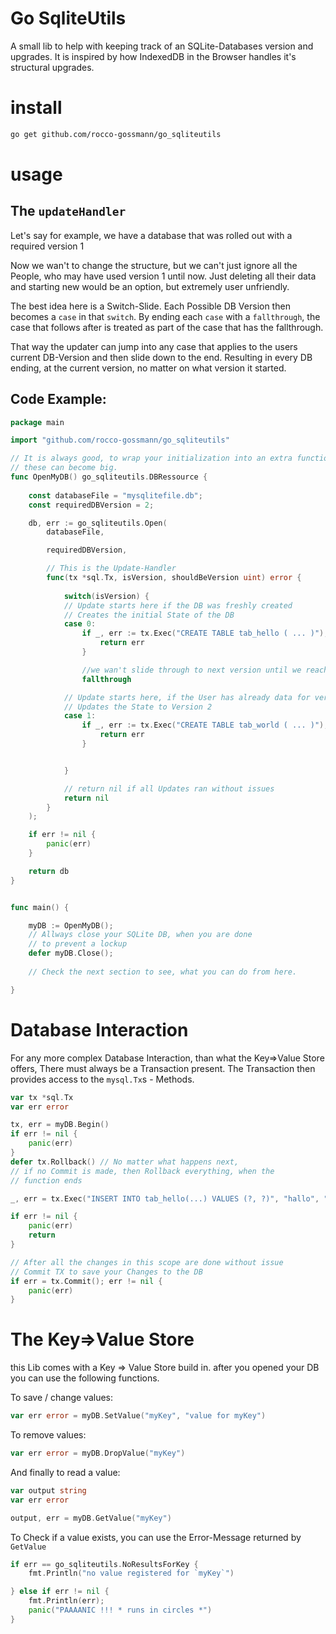 # Go SqliteUtils

A small lib to help with keeping track of an SQLite-Databases version and upgrades.
It is inspired by how IndexedDB in the Browser handles it's structural upgrades.

# install
```bash
go get github.com/rocco-gossmann/go_sqliteutils
```

# usage

## The `updateHandler`
Let's say for example, we have a database that was rolled out with a required version 1

Now we wan't to change the structure, but we can't just ignore all the People,
who may have used version 1 until now. Just deleting all their data and starting new
would be an option, but extremely user unfriendly.

The best idea here is a Switch-Slide.
Each Possible DB Version then becomes a `case` in that `switch`.
By ending each `case` with a `fallthrough`,
the case that follows after is treated as part of the case that has the fallthrough.

That way the updater can jump into any case that applies to the users current DB-Version
and then slide down to the end. Resulting in every DB ending, at the current version,
no matter on what version it started.

## Code Example:

```go
package main

import "github.com/rocco-gossmann/go_sqliteutils"

// It is always good, to wrap your initialization into an extra function.
// these can become big.
func OpenMyDB() go_sqliteutils.DBRessource {
 
    const databaseFile = "mysqlitefile.db";
    const requiredDBVersion = 2;

    db, err := go_sqliteutils.Open(
        databaseFile,

        requiredDBVersion,

        // This is the Update-Handler
        func(tx *sql.Tx, isVersion, shouldBeVersion uint) error {
            
            switch(isVersion) {
            // Update starts here if the DB was freshly created
            // Creates the initial State of the DB
            case 0:
                if _, err := tx.Exec("CREATE TABLE tab_hello ( ... )"); err != nil {
                    return err
                }

                //we wan't slide through to next version until we reached the end
                fallthrough                 

            // Update starts here, if the User has already data for version 1 of the DB
            // Updates the State to Version 2
            case 1:
                if _, err := tx.Exec("CREATE TABLE tab_world ( ... )"); err != nil {
                    return err
                }


            }

            // return nil if all Updates ran without issues
            return nil
        }
    );

    if err != nil {
        panic(err)
    }

    return db
}


func main() {

    myDB := OpenMyDB();
    // Allways close your SQLite DB, when you are done
    // to prevent a lockup
    defer myDB.Close();
    
    // Check the next section to see, what you can do from here.

}
```

# Database Interaction

For any more complex Database Interaction, than what the Key=>Value Store offers,
There must always be a Transaction present. The Transaction then provides access
to the `mysql.Tx`s - Methods. 

```go
var tx *sql.Tx
var err error

tx, err = myDB.Begin()
if err != nil {
    panic(err)
}
defer tx.Rollback() // No matter what happens next,
// if no Commit is made, then Rollback everything, when the
// function ends

_, err = tx.Exec("INSERT INTO tab_hello(...) VALUES (?, ?)", "hallo", "hi");

if err != nil {
    panic(err)
    return
}

// After all the changes in this scope are done without issue 
// Commit TX to save your Changes to the DB
if err = tx.Commit(); err != nil {
    panic(err)
}
```


# The Key=>Value Store

this Lib comes with a Key => Value Store build in.
after you opened your DB you can use the following functions.

To save / change values:
```go
var err error = myDB.SetValue("myKey", "value for myKey")
```

To remove values:
```go
var err error = myDB.DropValue("myKey")
```

And finally to read a value:
```go
var output string
var err error

output, err = myDB.GetValue("myKey")
```

To Check if a value exists, you can use the Error-Message returned by `GetValue`

```go
if err == go_sqliteutils.NoResultsForKey {
    fmt.Println("no value registered for `myKey`")

} else if err != nil {
    fmt.Println(err);
    panic("PAAAANIC !!! * runs in circles *")
}

```

